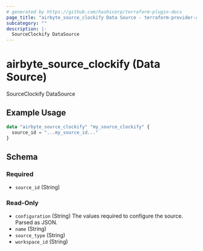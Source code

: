 ```yaml
---
# generated by https://github.com/hashicorp/terraform-plugin-docs
page_title: "airbyte_source_clockify Data Source - terraform-provider-airbyte"
subcategory: ""
description: |-
  SourceClockify DataSource
---
```


# airbyte_source_clockify (Data Source)

SourceClockify DataSource

## Example Usage

```terraform
data "airbyte_source_clockify" "my_source_clockify" {
  source_id = "...my_source_id..."
}
```

<!-- schema generated by tfplugindocs -->
## Schema

### Required

- `source_id` (String)

### Read-Only

- `configuration` (String) The values required to configure the source. Parsed as JSON.
- `name` (String)
- `source_type` (String)
- `workspace_id` (String)



